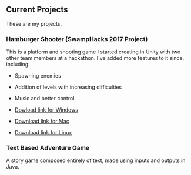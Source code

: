 ## Current Projects

These are my projects. 

### Hamburger Shooter (SwampHacks 2017 Project)

This is a platform and shooting game I started creating in Unity with two other team members at a hackathon.
I've added more features to it since, including:

* Spawning enemies
* Addition of levels with increasing difficulties
* Music and better control

* [Dowload link for Windows](https://www.dropbox.com/s/tji0ds4q18n2jbd/For%20Windows.zip?dl=0)

* [Download link for Mac](https://www.dropbox.com/s/tk692a3w4d8c7ls/For%20Apple.zip?dl=0)

* [Download link for Linux](https://www.dropbox.com/s/ilu28g7inap787w/For%20Linux.zip?dl=0)

### Text Based Adventure Game 

A story game composed entirely of text, made using inputs and outputs in Java.


